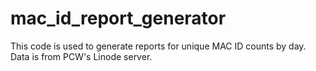 # mac_id_report_generator
This code is used to generate reports for unique MAC ID counts by day. Data is from PCW's Linode server.
